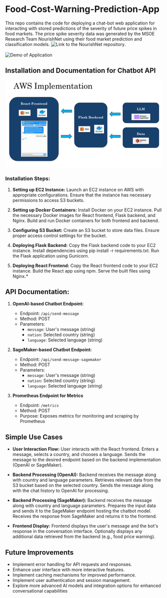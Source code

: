 # Food-Cost-Warning-Prediction-App
This repo contains the code for deploying a chat-bot web application for interacting with stored predictions of the severity of future price spikes in food markets. The price spike severity data was generated by the MSOE Research Team NourishNet using their food market prediction and classification models. ![Link to the NourishNet repository](https://github.com/Benja-Pauls/Predicting-Commodity-Food-Pricing). <br><br>
![Demo of Application](Application_Demo.gif)

## Installation and Documentation for Chatbot API

![AWS Implementation](aws.png)

### Installation Steps:

1. **Setting up EC2 Instance:**
    Launch an EC2 instance on AWS with appropriate configurations.
    Ensure that the instance has necessary permissions to access S3 buckets.

2. **Setting up Docker Containers:**
    Install Docker on your EC2 instance.
    Pull the necessary Docker images for React frontend, Flask backend, and Nginx.
    Build and run Docker containers for both frontend and backend.

3. **Configuring S3 Bucket:**
    Create an S3 bucket to store data files.
    Ensure proper access control settings for the bucket.

4. **Deploying Flask Backend:**
    Copy the Flask backend code to your EC2 instance.
    Install dependencies using pip install -r requirements.txt.
    Run the Flask application using Gunicorn.

5. **Deploying React Frontend:**
    Copy the React frontend code to your EC2 instance.
    Build the React app using npm.
    Serve the built files using Nginx.*

## API Documentation:

1. **OpenAI-based Chatbot Endpoint:**
    * Endpoint: `/api/send-message`
    * Method: POST
    * Parameters:
        * `message`: User's message (string)
        * `nation`: Selected country (string)
        * `language`: Selected language (string)

2. **SageMaker-based Chatbot Endpoint:**
    * Endpoint: `/api/send-message-sagemaker`
    * Method: POST
    * Parameters:
        * `message`: User's message (string)
        * `nation`: Selected country (string)
        * `language`: Selected language (string)

3. **Prometheus Endpoint for Metrics**
    * Endpoint: `/metrics`
    * Method: POST
    * Purpose: Exposes metrics for monitoring and scraping by Prometheus


## Simple Use Cases

* **User Interaction Flow:**
    User interacts with the React frontend.
    Enters a message, selects a country, and chooses a language.
    Sends the message to the desired endpoint based on the backend implementation (OpenAI or SageMaker).

* **Backend Processing (OpenAI):**
    Backend receives the message along with country and language parameters.
    Retrieves relevant data from the S3 bucket based on the selected country.
    Sends the message along with the chat history to OpenAI for processing.

* **Backend Processing (SageMaker):**
    Backend receives the message along with country and language parameters.
    Prepares the input data and sends it to the SageMaker endpoint hosting the chatbot model.
    Receives the response from SageMaker and returns it to the frontend.

* **Frontend Display:**
    Frontend displays the user's message and the bot's response in the conversation interface.
    Optionally displays any additional data retrieved from the backend (e.g., food price warning).

## Future Improvements

* Implement error handling for API requests and responses.
* Enhance user interface with more interactive features.
* Implement caching mechanisms for improved performance.
* Implement user authentication and session management.
* Explore more advanced AI models and integration options for enhanced conversational capabilities
